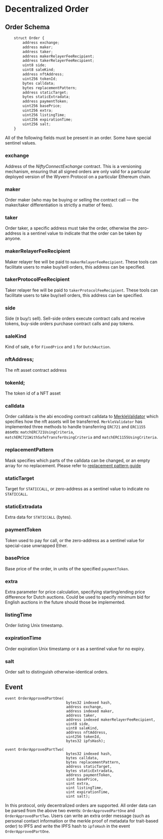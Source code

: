 # Decentralized Order

## Order Schema

```js
    struct Order {
        address exchange;
        address maker;
        address taker;
        address makerRelayerFeeRecipient;
        address takerRelayerFeeRecipient;
        uint8 side;
        uint8 saleKind;
        address nftAddress;
        uint256 tokenId;
        bytes calldata;
        bytes replacementPattern;
        address staticTarget;
        bytes staticExtradata;
        address paymentToken;
        uint256 basePrice;
        uint256 extra;
        uint256 listingTime;
        uint256 expirationTime;
        uint256 salt;
    }
```

All of the following fields must be present in an order. Some have special sentinel values.

### exchange

Address of the _NiftyConnectExchange_ contract. This is a versioning mechanism, ensuring that all signed orders are only valid for a particular deployed version of the Wyvern Protocol on a particular Ethereum chain.

### maker

Order maker (who may be buying or selling the contract call — the maker/taker differentiation is strictly a matter of fees).

### taker

Order taker, a specific address must take the order, otherwise the zero-address is a sentinel value to indicate that the order can be taken by anyone.

### makerRelayerFeeRecipient

Maker relayer fee will be paid to `makerRelayerFeeRecipient`. These tools can facilitate users to make buy/sell orders, this address can be specified.

### takerProtocolFeeRecipient

Taker relayer fee will be paid to `takerProtocolFeeRecipient`. These tools can facilitate users to take buy/sell orders, this address can be specified.

### side

Side (`0` buy/`1` sell). Sell-side orders execute contract calls and receive tokens, buy-side orders purchase contract calls and pay tokens.

### saleKind

Kind of sale, `0` for `FixedPrice` and `1` for `DutchAuction`.

### nftAddress;

The nft asset contract address

### tokenId;

The token id of a NFT asset

### calldata

Order calldata is the abi encoding contract calldata to [MerkleValidator](https://github.com/NiftyConnect/NiftyConnect-Contracts/blob/main/contracts/MerkleValidator.sol) which specifies how the nft assets will be transferred. `MerkleValidator` has implemented three methods to handle transferring `ERC721` and `ERC1155` assets: `matchERC721UsingCriteria`, `matchERC721WithSafeTransferUsingCriteria` and `matchERC1155UsingCriteria`.

### replacementPattern

Mask specifies which parts of the calldata can be changed, or an empty array for no replacement. Please refer to [replacement pattern guide](replacement-pattern-guide.md)

### staticTarget

Target for `STATICCALL`, or zero-address as a sentinel value to indicate no `STATICCALL`.

### staticExtradata

Extra data for `STATICCALL` (bytes).

### paymentToken

Token used to pay for call, or the zero-address as a sentinel value for special-case unwrapped Ether.

### basePrice

Base price of the order, in units of the specified `paymentToken`.

### extra

Extra parameter for price calculation, specifying starting/ending price difference for Dutch auctions. Could be used to specify minimum bid for English auctions in the future should those be implemented.

### listingTime

Order listing Unix timestamp.

### expirationTime

Order expiration Unix timestamp or `0` as a sentinel value for no expiry.

### salt

Order salt to distinguish otherwise-identical orders.

## Event

```
event OrderApprovedPartOne(
                            bytes32 indexed hash, 
                            address exchange, 
                            address indexed maker, 
                            address taker, 
                            address indexed makerRelayerFeeRecipient, 
                            uint8 side, 
                            uint8 saleKind, 
                            address nftAddress, 
                            uint256 tokenId, 
                            bytes32 ipfsHash);
                            
event OrderApprovedPartTwo(
                            bytes32 indexed hash, 
                            bytes calldata, 
                            bytes replacementPattern, 
                            address staticTarget, 
                            bytes staticExtradata, 
                            address paymentToken, 
                            uint basePrice, 
                            uint extra, 
                            uint listingTime, 
                            uint expirationTime, 
                            uint salt);
```

In this protocol, only decentralized orders are supported. All order data can be parsed from the above two events: `OrderApprovedPartOne` and `OrderApprovedPartTwo`. Users can write an extra order message (such as personal contact information or the merkle proof of metadata for trait-based order) to IPFS and write the IPFS hash to `ipfsHash` in the event `OrderApprovedPartOne`.

